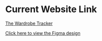 # Current Website Link

[The Wardrobe Tracker](https://cecilpradhan17.github.io/The-Wardrobe-Tracker-/)

[Click here to view the Figma design](https://www.figma.com/proto/kxxcxICQJWmXvEIeYfpb8y/The-Wardrobe-Tracker?node-id=0-1&t=YLD8TtmIW6ruhXLF-1)

